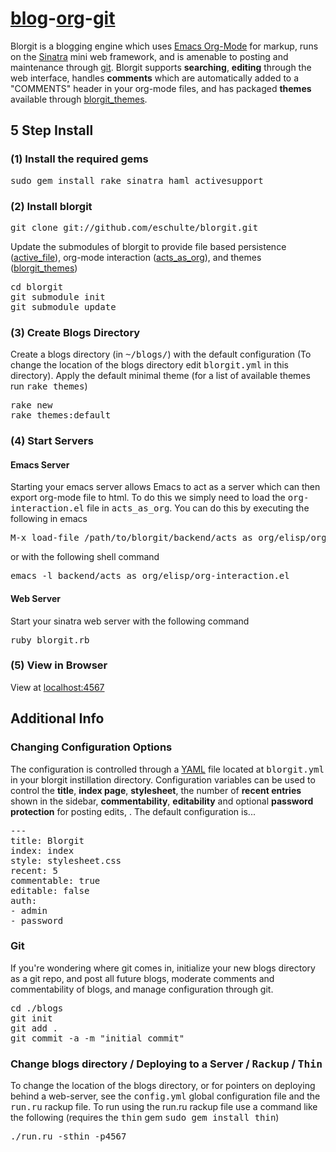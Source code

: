 [blog](http://wikipedia.org/wiki/Blog "web log")-[org](http://orgmode.org "emacs org-mode")-[git](http://git-scm.com/ "open source, distributed, version controll")
================================================================================

Blorgit is a blogging engine which uses [Emacs Org-Mode](http://orgmode.org) for markup, runs on the
[Sinatra](http://www.sinatrarb.com/) mini web framework, and is amenable to posting and maintenance
through [git](http://git-scm.com/).  Blorgit supports **searching**, **editing** through the web
interface, handles **comments** which are automatically added to a "COMMENTS" header in your
org-mode files, and has packaged **themes** available through
[blorgit_themes](http://github.com/eschulte/blorgit_themes/tree/master).

## 5 Step Install

### (1) Install the required gems

<pre>
sudo gem install rake sinatra haml activesupport
</pre>

### (2) Install blorgit

<pre>
git clone git://github.com/eschulte/blorgit.git
</pre>

Update the submodules of blorgit to provide file based persistence
([active\_file](http://github.com/eschulte/active_file/tree/master)),
org-mode interaction
([acts\_as\_org](http://github.com/eschulte/acts_as_org/tree/master)),
and themes
([blorgit\_themes](http://github.com/eschulte/blorgit_themes/tree/master))

<pre>
cd blorgit
git submodule init
git submodule update
</pre>

### (3) Create Blogs Directory

Create a blogs directory (in <tt>~/blogs/</tt>) with the default
configuration (To change the location of the blogs directory edit
<tt>blorgit.yml</tt> in this directory).  Apply the default minimal
theme (for a list of available themes run <tt>rake themes</tt>)

<pre>
rake new
rake themes:default
</pre>

### (4) Start Servers

#### Emacs Server

Starting your emacs server allows Emacs to act as a server which can
then export org-mode file to html.  To do this we simply need to load
the <tt>org-interaction.el</tt> file in <tt>acts_as_org</tt>.  You can
do this by executing the following in emacs

<pre>
M-x load-file /path/to/blorgit/backend/acts_as_org/elisp/org-interaction.el
</pre>

or with the following shell command

<pre>
emacs -l backend/acts_as_org/elisp/org-interaction.el
</pre>

#### Web Server

Start your sinatra web server with the following command

<pre>
ruby blorgit.rb
</pre>

### (5) View in Browser

View at [localhost:4567](http://localhost:4567)


## Additional Info

### Changing Configuration Options

The configuration is controlled through a [YAML](http://www.yaml.org)
file located at <tt>blorgit.yml</tt> in your blorgit instillation
directory.  Configuration variables can be used to control the
**title**, **index page**, **stylesheet**, the number of **recent
entries** shown in the sidebar, **commentability**, **editability**
and optional **password protection** for posting edits, .  The default
configuration is...

<pre>
--- 
title: Blorgit
index: index
style: stylesheet.css
recent: 5
commentable: true
editable: false
auth: 
- admin
- password
</pre>

### Git

If you're wondering where git comes in, initialize your new blogs
directory as a git repo, and post all future blogs, moderate comments
and commentability of blogs, and manage configuration through git.

<pre>
cd ./blogs
git init
git add .
git commit -a -m "initial commit"
</pre>

### Change blogs directory / Deploying to a Server / <tt>Rackup</tt> / <tt>Thin</tt>

To change the location of the blogs directory, or for pointers on
deploying behind a web-server, see the <tt>config.yml</tt> global
configuration file and the <tt>run.ru</tt> rackup file.  To run using
the run.ru rackup file use a command like the following (requires the
<tt>thin</tt> gem <tt>sudo gem install thin</tt>)

<pre>
./run.ru -sthin -p4567
</pre>
